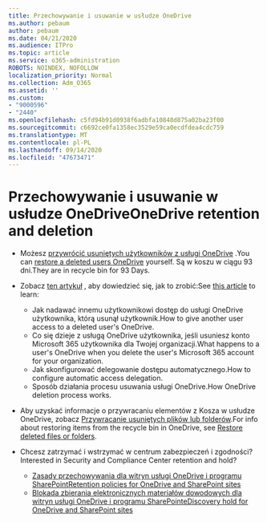 ```yaml
---
title: Przechowywanie i usuwanie w usłudze OneDrive
ms.author: pebaum
author: pebaum
ms.date: 04/21/2020
ms.audience: ITPro
ms.topic: article
ms.service: o365-administration
ROBOTS: NOINDEX, NOFOLLOW
localization_priority: Normal
ms.collection: Adm_O365
ms.assetid: ''
ms.custom:
- "9000596"
- "2440"
ms.openlocfilehash: c5fd94b91d0938f6adbfa10848d875a02ba23f00
ms.sourcegitcommit: c6692ce0fa1358ec3529e59ca0ecdfdea4cdc759
ms.translationtype: MT
ms.contentlocale: pl-PL
ms.lasthandoff: 09/14/2020
ms.locfileid: "47673471"
---
```

# <a name="onedrive-retention-and-deletion"></a><span data-ttu-id="1d57b-102">Przechowywanie i usuwanie w usłudze OneDrive</span><span class="sxs-lookup"><span data-stu-id="1d57b-102">OneDrive retention and deletion</span></span>

- <span data-ttu-id="1d57b-103">Możesz [przywrócić usuniętych użytkowników z usługi OneDrive](https://docs.microsoft.com/onedrive/restore-deleted-onedrive) .</span><span class="sxs-lookup"><span data-stu-id="1d57b-103">You can [restore a deleted users OneDrive](https://docs.microsoft.com/onedrive/restore-deleted-onedrive) yourself.</span></span> <span data-ttu-id="1d57b-104">Są w koszu w ciągu 93 dni.</span><span class="sxs-lookup"><span data-stu-id="1d57b-104">They are in recycle bin for 93 Days.</span></span>

- <span data-ttu-id="1d57b-105">Zobacz [ten artykuł](https://docs.microsoft.com/onedrive/retention-and-deletion) , aby dowiedzieć się, jak to zrobić:</span><span class="sxs-lookup"><span data-stu-id="1d57b-105">See [this article](https://docs.microsoft.com/onedrive/retention-and-deletion) to learn:</span></span>
    - <span data-ttu-id="1d57b-106">Jak nadawać innemu użytkownikowi dostęp do usługi OneDrive użytkownika, którą usunął użytkownik.</span><span class="sxs-lookup"><span data-stu-id="1d57b-106">How to give another user access to a deleted user's OneDrive.</span></span>
    - <span data-ttu-id="1d57b-107">Co się dzieje z usługą OneDrive użytkownika, jeśli usuniesz konto Microsoft 365 użytkownika dla Twojej organizacji.</span><span class="sxs-lookup"><span data-stu-id="1d57b-107">What happens to a user's OneDrive when you delete the user's Microsoft 365 account for your organization.</span></span>
    - <span data-ttu-id="1d57b-108">Jak skonfigurować delegowanie dostępu automatycznego.</span><span class="sxs-lookup"><span data-stu-id="1d57b-108">How to configure automatic access delegation.</span></span>
    - <span data-ttu-id="1d57b-109">Sposób działania procesu usuwania usługi OneDrive.</span><span class="sxs-lookup"><span data-stu-id="1d57b-109">How OneDrive deletion process works.</span></span>

- <span data-ttu-id="1d57b-110">Aby uzyskać informacje o przywracaniu elementów z Kosza w usłudze OneDrive, zobacz [Przywracanie usuniętych plików lub folderów](https://support.office.com/article/949ada80-0026-4db3-a953-c99083e6a84f).</span><span class="sxs-lookup"><span data-stu-id="1d57b-110">For info about restoring items from the recycle bin in OneDrive, see [Restore deleted files or folders](https://support.office.com/article/949ada80-0026-4db3-a953-c99083e6a84f).</span></span>

- <span data-ttu-id="1d57b-111">Chcesz zatrzymać i wstrzymać w centrum zabezpieczeń i zgodności?</span><span class="sxs-lookup"><span data-stu-id="1d57b-111">Interested in Security and Compliance Center retention and hold?</span></span>
    - [<span data-ttu-id="1d57b-112">Zasady przechowywania dla witryn usługi OneDrive i programu SharePoint</span><span class="sxs-lookup"><span data-stu-id="1d57b-112">Retention policies for OneDrive and SharePoint sites</span></span>](https://docs.microsoft.com/microsoft-365/compliance/retention-policies)
    - [<span data-ttu-id="1d57b-113">Blokada zbierania elektronicznych materiałów dowodowych dla witryn usługi OneDrive i programu SharePoint</span><span class="sxs-lookup"><span data-stu-id="1d57b-113">eDiscovery hold for OneDrive and SharePoint sites</span></span>](https://docs.microsoft.com/office365/securitycompliance/ediscovery-cases#step-4-place-content-locations-on-hold)
